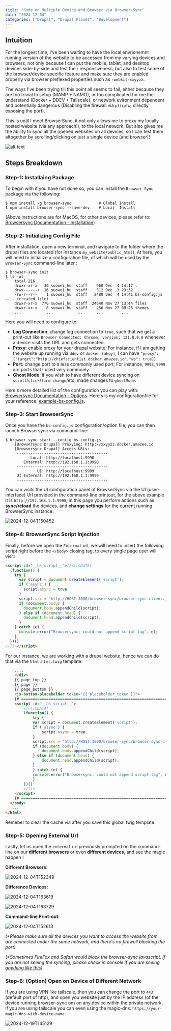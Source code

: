 ```yaml
---
title: "Code on Multiple Device and Browser via Browser-Sync"
date: "2024-12-04"
categories: ["Drupal", "Drupal Planet", "Development"]
---
```



## Intuition

For the longest time, I've been waiting to have the local envrionemnt running version of the website to be accessed from my varying devices and browsers, not only because I can put the mobile, tablet, and desktop devices side-by-side and test their responsiveness, but also to test some of the browser/device specific feature and make sure they are enabled properly via browser preflexed properties such as `-webkit-xxyyzz`.

The ways I've been trying till this point all seems to fail, either because they are too trivial to setup (MAMP + NAMO), or too complicated for me the understand (Docker + DDEV + Tailscale), or network evironment dependent and potentially dangerous (Disabling the firewall via `pf`/`ipfw`, directly exposing the port).

This is until I meet BrowserSync, it not only allows me to proxy my locally hosted website (via any approach!), to the local network; But also gives me the ability to sync all the opened websites on all devices, so I can test them altogether by scrolling/clicking on just a single device (and browser)!

![alt text](qghCRLSVHoqE6SM1USKVo7VNCondWoBlJtAWuMev.jpeg)




## Steps Breakdown

###  Step-1: Installaing Package

To begin with if you have not done so, you can install the `Browser-Sync` package via the following:

```
$ npm install -g browser-sync            # Global Install
$ npm install browser-sync --save-dev    # Local  Install
```

(Above instructions are for MacOS, for other devices, please refer to: [Browsersync Documentation - Installation](https://browsersync.io/docs))

### Step-2: Initializing Config File

After installation, open a new terminal, and navigate to the folder where the drupal files are located (for instance `my_website/public_html`); At here, you will need to initialize a configuration file, of which will be used by the `Browser-Sync` command-line later :

```
$ browser-sync init
$ ls -al
    total 216
    drwxr-xr-x   30 suowei_hu  staff    960 Dec  4 14:17 .
    drwx------+  16 suowei_hu  staff    512 Dec  3 23:32 ..
    -rw-r--r--    1 suowei_hu  staff   2480 Dec  4 14:41 bs-config.js     ←--- (created file)
    drwxr-xr-x  770 suowei_hu  staff  24640 Nov 27 13:44 files
    drwxr-xr-x    8 suowei_hu  staff    256 Nov 27 09:26 themes
    ...           ...          ...      ...        ...
```

Here you will need to configure to:

-   **Log Connection**: change log connection to `true`, such that we get a print-out like `Browser Connected: Chrome, version: 131.0.0.0` whenever a device visits the URL and gets connected.
-   **Proxy:** enable proxy for your drupal website; For instance, if I am getting the website up running via  `ddev` or `docker (ahoy)`, I can have `"proxy": {"target":"http://chiefscientist.docker.amazee.io","ws": true}`)
-   **Port:** change port to a less commonly used port; For instance, `9998`, `9999` are ports that I used very commonly.
-    **Ghost Mode**: if you wish to have different device syncing on `scroll`/`click`/`form-change`/etc, made changes to `ghostMode`.

Here's more detailed list of the configuration you can play with: [Browsersync Documentation - Options](https://browsersync.io/docs/options#option-reloadDebounce). Here's is my configurationfile for your reference: [example-bs-config.js](bs-config.js).

### Step-3: Start BrowserSync

Once you have the `bs-config.js` configuration/option file, you can then launch Browsersync via command-line:

```
$ browser-sync start --config bs-config.js
    [Browsersync Drupal] Proxying: http://xxyyzz.docker.amazee.io
    [Browsersync Drupal] Access URLs:
     ----------------------------------------
           Local: http://localhost:9998
        External: http://192.168.1.1:9998
     ----------------------------------------
              UI: http://localhost:9999
     UI External: http://192.168.1.1:9999
     ----------------------------------------
```

You can visits the UI configuration panel of BrowserSync via the UI (user-interface) Url provided in the command-line printout, for the above example it is `http://192.168.1.1:9998`, in this page you perform actions such as **sync/reload** the devices, and **change settings** for the current running BrowserSync instance:

![2024-12-04T150452](2024-12-04T150452.png)

### Step-4: BrowserSync Script Injection

Finally, before we open the `External` url, we will need to insert the following script right before the `</body>` closing tag, to every single page user will visit:

```html
<script id="__bs_script__">//<![CDATA[
  (function() {
    try {
      var script = document.createElement('script');
      if ('async') {
        script.async = true;
      }
      script.src = 'http://HOST:3000/browser-sync/browser-sync-client.js?v=3.0.3'.replace("HOST", location.hostname);
      if (document.body) {
        document.body.appendChild(script);
      } else if (document.head) {
        document.head.appendChild(script);
      }
    } catch (e) {
      console.error("Browsersync: could not append script tag", e);
    }
  })()
//]]></script>
```

For our instance, we are working with a drupal website, hence we can do that via the `html.html.twig` template:

```html
    ....
	</div>
    {{ page_top }}
    {{ page }}
    {{ page_bottom }}
    <js-bottom-placeholder token="{{ placeholder_token }}">
    {# ================================================================================== #}
    <script id="__bs_script__">
        //<![CDATA[
        (function() {
            try {
            var script = document.createElement('script');
            if ('async') {
                script.async = true;
            }
            script.src = 'http://HOST:3000/browser-sync/browser-sync-client.js?v=3.0.3'.replace("HOST", location.hostname);
            if (document.body) {
                document.body.appendChild(script);
            } else if (document.head) {
                document.head.appendChild(script);
            }
            } catch (e) {
            console.error("Browsersync: could not append script tag", e);
            }
        })()
        //]]>
    </script>
    {# ================================================================================== #}
  </body>
  ....
</html>

```

Remeber to clear the cache via after you save this global twig template.

### Step-5: Opening External Url

Lastly, let us open the `external` url previously prompted on the command-line on our **different browsers** or even **different devices**, and see the magic happen !

**Different Browsers:**

![2024-12-04T152349](2024-12-04T152349.gif)

**Difference Devices:**

![2024-12-04T163619](2024-12-04T163619.gif)

![2024-12-04T163729](2024-12-04T163729.gif)

**Command-line Print-out:**

![2024-12-04T152613](2024-12-04T152613.png)

*(\*Please make sure all the devices you want to access the website from are connected under the same network, and there's no firewall blocking the port)*

*(\*Sometimes FireFox and Safari would block the browser-sync javascript, if you are not seeing the syncing, please check in console if you are seeing [anything like this](2024-12-04T151955.png))*



### Step-6: (Option) Open on Device of Different Network

If you are using VPN like tailscale, then you can change the port to `443` (default port of http), and open you website just by the IP address (of the device running browser-sync on) on any device within the private network, if you are using tailscale you can even using the magic-dns: `https://your-magic-dns-with-device-name`. 

![2024-12-19T145129](2024-12-19T145129.png)

